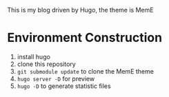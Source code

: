 This is my blog driven by Hugo, the theme is MemE

# Environment Construction
1. install hugo
2. clone this repository
3. `git submodule update` to clone the MemE theme
4. `hugo server -D` for preview
5. `hugo -D` to generate statistic files